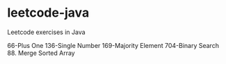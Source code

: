 # leetcode-java
Leetcode exercises in Java

66-Plus One
136-Single Number
169-Majority Element
704-Binary Search
88. Merge Sorted Array
